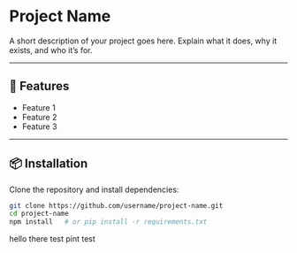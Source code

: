 # Project Name

A short description of your project goes here. Explain what it does, why it exists, and who it’s for.

---

## 🚀 Features
- Feature 1
- Feature 2
- Feature 3

---

## 📦 Installation

Clone the repository and install dependencies:

```bash
git clone https://github.com/username/project-name.git
cd project-name
npm install   # or pip install -r requirements.txt
```
hello there test pint test 